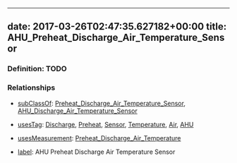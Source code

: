 
---
date: 2017-03-26T02:47:35.627182+00:00
title: AHU_Preheat_Discharge_Air_Temperature_Sensor
---
### Definition: TODO

### Relationships

* [subClassOf](http://www.w3.org/2000/01/rdf-schema#subClassOf): [Preheat_Discharge_Air_Temperature_Sensor](https://brickschema.org/schema/1.0/Brick#Preheat_Discharge_Air_Temperature_Sensor), [AHU_Discharge_Air_Temperature_Sensor](https://brickschema.org/schema/1.0/Brick#AHU_Discharge_Air_Temperature_Sensor)

* [usesTag](https://brickschema.org/schema/1.0/BrickFrame#usesTag): [Discharge](https://brickschema.org/schema/1.0/BrickTag#Discharge), [Preheat](https://brickschema.org/schema/1.0/BrickTag#Preheat), [Sensor](https://brickschema.org/schema/1.0/BrickTag#Sensor), [Temperature](https://brickschema.org/schema/1.0/BrickTag#Temperature), [Air](https://brickschema.org/schema/1.0/BrickTag#Air), [AHU](https://brickschema.org/schema/1.0/BrickTag#AHU)

* [usesMeasurement](https://brickschema.org/schema/1.0/BrickFrame#usesMeasurement): [Preheat_Discharge_Air_Temperature](https://brickschema.org/schema/1.0/Brick#Preheat_Discharge_Air_Temperature)

* [label](http://www.w3.org/2000/01/rdf-schema#label): AHU Preheat Discharge Air Temperature Sensor
